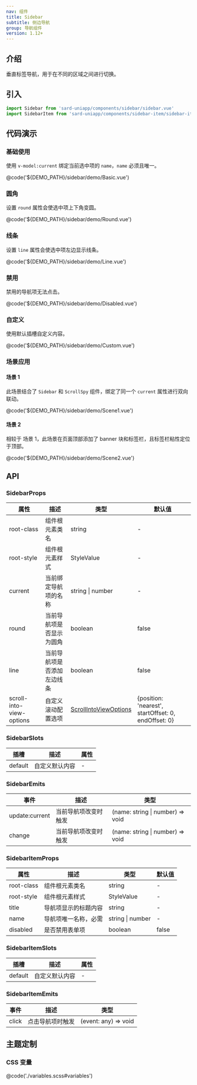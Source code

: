 ```yaml
---
nav: 组件
title: Sidebar
subtitle: 侧边导航
group: 导航组件
version: 1.12+
---
```


## 介绍

垂直标签导航，用于在不同的区域之间进行切换。

## 引入

```ts
import Sidebar from 'sard-uniapp/components/sidebar/sidebar.vue'
import SidebarItem from 'sard-uniapp/components/sidebar-item/sidebar-item.vue'
```

## 代码演示

### 基础使用

使用 `v-model:current` 绑定当前选中项的 `name`，`name` 必须且唯一。

@code('${DEMO_PATH}/sidebar/demo/Basic.vue')

### 圆角

设置 `round` 属性会使选中项上下角变圆。

@code('${DEMO_PATH}/sidebar/demo/Round.vue')

### 线条

设置 `line` 属性会使选中项左边显示线条。

@code('${DEMO_PATH}/sidebar/demo/Line.vue')

### 禁用

禁用的导航项无法点击。

@code('${DEMO_PATH}/sidebar/demo/Disabled.vue')

### 自定义

使用默认插槽自定义内容。

@code('${DEMO_PATH}/sidebar/demo/Custom.vue')

### 场景应用

#### 场景 1

此场景结合了 `Sidebar` 和 `ScrollSpy` 组件，绑定了同一个 `current` 属性进行双向联动。

@code('${DEMO_PATH}/sidebar/demo/Scene1.vue')

#### 场景 2

相较于 场景 1，此场景在页面顶部添加了 banner 块和标签栏，且标签栏粘性定位于顶部。

@code('${DEMO_PATH}/sidebar/demo/Scene2.vue')

## API

### SidebarProps

| 属性                     | 描述                       | 类型                                                       | 默认值                                              |
| ------------------------ | -------------------------- | ---------------------------------------------------------- | --------------------------------------------------- |
| root-class               | 组件根元素类名             | string                                                     | -                                                   |
| root-style               | 组件根元素样式             | StyleValue                                                 | -                                                   |
| current                  | 当前绑定导航项的名称       | string \| number                                           | -                                                   |
| round                    | 当前导航项是否显示为圆角   | boolean                                                    | false                                               |
| line                     | 当前导航项是否添加左边线条 | boolean                                                    | false                                               |
| scroll-into-view-options | 自定义滚动配置选项         | [ScrollIntoViewOptions](../guide/scroll-into-view-options) | {position: 'nearest', startOffset: 0, endOffset: 0} |

### SidebarSlots

| 插槽    | 描述           | 属性 |
| ------- | -------------- | ---- |
| default | 自定义默认内容 | -    |

### SidebarEmits

| 事件           | 描述                 | 类型                             |
| -------------- | -------------------- | -------------------------------- |
| update:current | 当前导航项改变时触发 | (name: string \| number) => void |
| change         | 当前导航项改变时触发 | (name: string \| number) => void |

### SidebarItemProps

| 属性       | 描述                 | 类型             | 默认值 |
| ---------- | -------------------- | ---------------- | ------ |
| root-class | 组件根元素类名       | string           | -      |
| root-style | 组件根元素样式       | StyleValue       | -      |
| title      | 导航项显示的标题内容 | string           | -      |
| name       | 导航项唯一名称，必需 | string \| number | -      |
| disabled   | 是否禁用表单项       | boolean          | false  |

### SidebarItemSlots

| 插槽    | 描述           | 属性 |
| ------- | -------------- | ---- |
| default | 自定义默认内容 | -    |

### SidebarItemEmits

| 事件  | 描述             | 类型                 |
| ----- | ---------------- | -------------------- |
| click | 点击导航项时触发 | (event: any) => void |

## 主题定制

### CSS 变量

@code('./variables.scss#variables')
